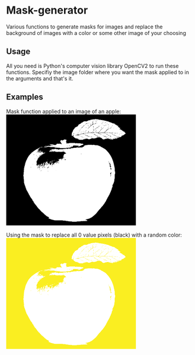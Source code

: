 # Mask-generator
Various functions to generate masks for images and replace the background of images with a color or some other image of your choosing 

## Usage

All you need is Python's computer vision library OpenCV2 to run these functions. Specifiy the image folder where you want the mask applied to in the arguments and that's it. 

## Examples

Mask function applied to an image of an apple:
<img src="/example_masks/appleMasked.png" alt="drawing" width="350" height="300" />

Using the mask to replace all 0 value pixels (black) with a random color:
<img src="/example_masks/appleMaskedColoredBG.png" alt="drawing" width="350" height="300" />

